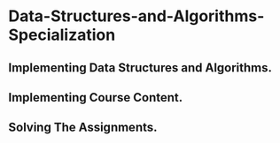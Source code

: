# Data-Structures-and-Algorithms-Specialization
## Implementing Data Structures and Algorithms.
## Implementing Course Content.
## Solving The Assignments.
